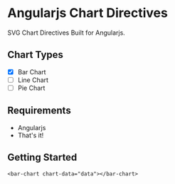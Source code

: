 # Angularjs Chart Directives

SVG Chart Directives Built for Angularjs.

## Chart Types
- [x] Bar Chart
- [ ] Line Chart
- [ ] Pie Chart

## Requirements
- Angularjs
- That's it!

## Getting Started

```
<bar-chart chart-data="data"></bar-chart>
```